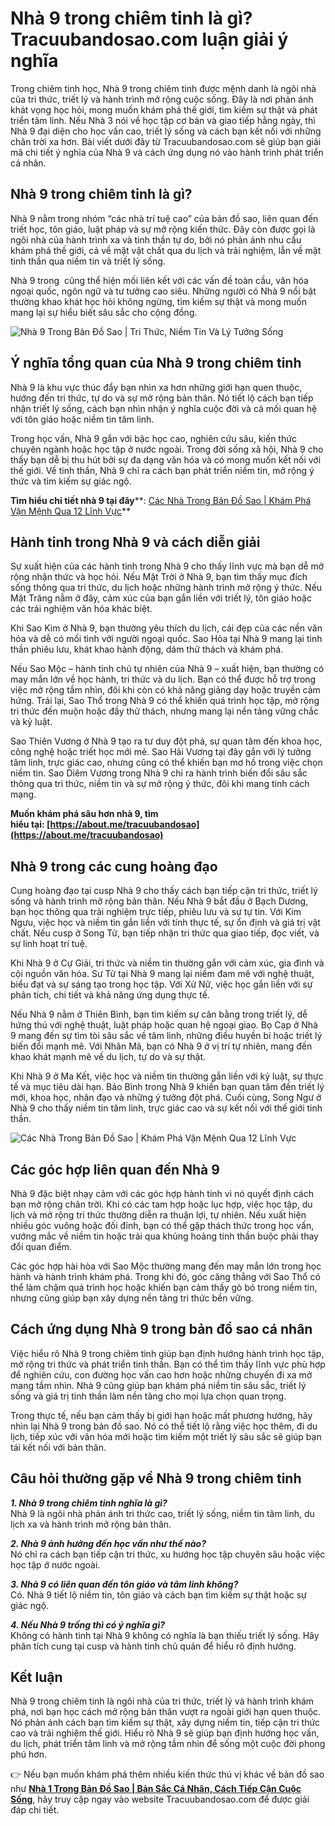 **Nhà 9 trong chiêm tinh là gì? Tracuubandosao.com luận giải ý nghĩa** 
=======================================================================

Trong chiêm tinh học, Nhà 9 trong chiêm tinh được mệnh danh là ngôi nhà của tri thức, triết lý và hành trình mở rộng cuộc sống. Đây là nơi phản ánh khát vọng học hỏi, mong muốn khám phá thế giới, tìm kiếm sự thật và phát triển tâm linh. Nếu Nhà 3 nói về học tập cơ bản và giao tiếp hằng ngày, thì Nhà 9 đại diện cho học vấn cao, triết lý sống và cách bạn kết nối với những chân trời xa hơn. Bài viết dưới đây từ Tracuubandosao.com sẽ giúp bạn giải mã chi tiết ý nghĩa của Nhà 9 và cách ứng dụng nó vào hành trình phát triển cá nhân.

**Nhà 9 trong chiêm tinh là gì?**
---------------------------------

Nhà 9 nằm trong nhóm “các nhà trí tuệ cao” của bản đồ sao, liên quan đến triết học, tôn giáo, luật pháp và sự mở rộng kiến thức. Đây còn được gọi là ngôi nhà của hành trình xa và tinh thần tự do, bởi nó phản ánh nhu cầu khám phá thế giới, cả về mặt vật chất qua du lịch và trải nghiệm, lẫn về mặt tinh thần qua niềm tin và triết lý sống.

Nhà 9 trong  cũng thể hiện mối liên kết với các vấn đề toàn cầu, văn hóa ngoại quốc, ngôn ngữ và tư tưởng cao siêu. Những người có Nhà 9 nổi bật thường khao khát học hỏi không ngừng, tìm kiếm sự thật và mong muốn mang lại sự hiểu biết sâu sắc cho cộng đồng.

![Nhà 9 Trong Bản Đồ Sao | Tri Thức, Niềm Tin Và Lý Tưởng Sống](https://tracuubandosao.com/wp-content/uploads/2025/06/nha-9-1.jpg)

**Ý nghĩa tổng quan của Nhà 9 trong chiêm tinh**
------------------------------------------------

Nhà 9 là khu vực thúc đẩy bạn nhìn xa hơn những giới hạn quen thuộc, hướng đến tri thức, tự do và sự mở rộng bản thân. Nó tiết lộ cách bạn tiếp nhận triết lý sống, cách bạn nhìn nhận ý nghĩa cuộc đời và cả mối quan hệ với tôn giáo hoặc niềm tin tâm linh.

Trong học vấn, Nhà 9 gắn với bậc học cao, nghiên cứu sâu, kiến thức chuyên ngành hoặc học tập ở nước ngoài. Trong đời sống xã hội, Nhà 9 cho thấy bạn dễ bị thu hút bởi sự đa dạng văn hóa và có mong muốn kết nối với thế giới. Về tinh thần, Nhà 9 chỉ ra cách bạn phát triển niềm tin, mở rộng ý thức và tìm kiếm sự giác ngộ.

**Tìm hiểu chi tiết nhà 9 tại đây****: [Các Nhà Trong Bản Đồ Sao | Khám Phá Vận Mệnh Qua 12 Lĩnh Vực](https://tracuubandosao.com/nha/)**

**Hành tinh trong Nhà 9 và cách diễn giải**
-------------------------------------------

Sự xuất hiện của các hành tinh trong Nhà 9 cho thấy lĩnh vực mà bạn dễ mở rộng nhận thức và học hỏi. Nếu Mặt Trời ở Nhà 9, bạn tìm thấy mục đích sống thông qua tri thức, du lịch hoặc những hành trình mở rộng ý thức. Nếu Mặt Trăng nằm ở đây, cảm xúc của bạn gắn liền với triết lý, tôn giáo hoặc các trải nghiệm văn hóa khác biệt.

Khi Sao Kim ở Nhà 9, bạn thường yêu thích du lịch, cái đẹp của các nền văn hóa và dễ có mối tình với người ngoại quốc. Sao Hỏa tại Nhà 9 mang lại tinh thần phiêu lưu, khát khao hành động, dám thử thách và khám phá.

Nếu Sao Mộc – hành tinh chủ tự nhiên của Nhà 9 – xuất hiện, bạn thường có may mắn lớn về học hành, tri thức và du lịch. Bạn có thể được hỗ trợ trong việc mở rộng tầm nhìn, đôi khi còn có khả năng giảng dạy hoặc truyền cảm hứng. Trái lại, Sao Thổ trong Nhà 9 có thể khiến quá trình học tập, mở rộng tri thức đến muộn hoặc đầy thử thách, nhưng mang lại nền tảng vững chắc và kỷ luật.

Sao Thiên Vương ở Nhà 9 tạo ra tư duy đột phá, sự quan tâm đến khoa học, công nghệ hoặc triết học mới mẻ. Sao Hải Vương tại đây gắn với lý tưởng tâm linh, trực giác cao, nhưng cũng có thể khiến bạn mơ hồ trong việc chọn niềm tin. Sao Diêm Vương trong Nhà 9 chỉ ra hành trình biến đổi sâu sắc thông qua tri thức, niềm tin và sự mở rộng ý thức, đôi khi mang tính cách mạng.

**Muốn khám phá sâu hơn nhà 9, tìm hiểu tại: [https://about.me/tracuubandosao](https://about.me/tracuubandosao)**

**Nhà 9 trong các cung hoàng đạo**
----------------------------------

Cung hoàng đạo tại cusp Nhà 9 cho thấy cách bạn tiếp cận tri thức, triết lý sống và hành trình mở rộng bản thân. Nếu Nhà 9 bắt đầu ở Bạch Dương, bạn học thông qua trải nghiệm trực tiếp, phiêu lưu và sự tự tin. Với Kim Ngưu, việc học và niềm tin gắn liền với tính thực tế, sự ổn định và giá trị vật chất. Nếu cusp ở Song Tử, bạn tiếp nhận tri thức qua giao tiếp, đọc viết, và sự linh hoạt trí tuệ.

Khi Nhà 9 ở Cự Giải, tri thức và niềm tin thường gắn với cảm xúc, gia đình và cội nguồn văn hóa. Sư Tử tại Nhà 9 mang lại niềm đam mê với nghệ thuật, biểu đạt và sự sáng tạo trong học tập. Với Xử Nữ, việc học gắn liền với sự phân tích, chi tiết và khả năng ứng dụng thực tế.

Nếu Nhà 9 nằm ở Thiên Bình, bạn tìm kiếm sự cân bằng trong triết lý, dễ hứng thú với nghệ thuật, luật pháp hoặc quan hệ ngoại giao. Bọ Cạp ở Nhà 9 mang đến sự tìm tòi sâu sắc về tâm linh, những điều huyền bí hoặc triết lý biến đổi mạnh mẽ. Với Nhân Mã, bạn có Nhà 9 ở vị trí tự nhiên, mang đến khao khát mạnh mẽ về du lịch, tự do và sự thật.

Khi Nhà 9 ở Ma Kết, việc học và niềm tin thường gắn liền với kỷ luật, sự thực tế và mục tiêu dài hạn. Bảo Bình trong Nhà 9 khiến bạn quan tâm đến triết lý mới, khoa học, nhân đạo và những ý tưởng đột phá. Cuối cùng, Song Ngư ở Nhà 9 cho thấy niềm tin tâm linh, trực giác cao và sự kết nối với thế giới tinh thần.

![Các Nhà Trong Bản Đồ Sao | Khám Phá Vận Mệnh Qua 12 Lĩnh Vực](https://tracuubandosao.com/wp-content/uploads/2025/06/nha.jpg)

**Các góc hợp liên quan đến Nhà 9**
-----------------------------------

Nhà 9 đặc biệt nhạy cảm với các góc hợp hành tinh vì nó quyết định cách bạn mở rộng chân trời. Khi có các tam hợp hoặc lục hợp, việc học tập, du lịch và mở rộng tri thức thường diễn ra thuận lợi, tự nhiên. Nếu xuất hiện nhiều góc vuông hoặc đối đỉnh, bạn có thể gặp thách thức trong học vấn, vướng mắc về niềm tin hoặc trải qua khủng hoảng tinh thần buộc phải thay đổi quan điểm.

Các góc hợp hài hòa với Sao Mộc thường mang đến may mắn lớn trong học hành và hành trình khám phá. Trong khi đó, góc căng thẳng với Sao Thổ có thể làm chậm quá trình học hoặc khiến bạn cảm thấy gò bó trong niềm tin, nhưng cũng giúp bạn xây dựng nền tảng tri thức bền vững.

**Cách ứng dụng Nhà 9 trong bản đồ sao cá nhân**
------------------------------------------------

Việc hiểu rõ Nhà 9 trong chiêm tinh giúp bạn định hướng hành trình học tập, mở rộng tri thức và phát triển tinh thần. Bạn có thể tìm thấy lĩnh vực phù hợp để nghiên cứu, con đường học vấn cao hơn hoặc những chuyến đi xa mở mang tầm nhìn. Nhà 9 cũng giúp bạn khám phá niềm tin sâu sắc, triết lý sống và giá trị tinh thần làm nền tảng cho mọi lựa chọn quan trọng.

Trong thực tế, nếu bạn cảm thấy bị giới hạn hoặc mất phương hướng, hãy nhìn lại Nhà 9 trong bản đồ sao. Nó có thể tiết lộ rằng việc học thêm, đi du lịch, tiếp xúc với văn hóa mới hoặc tìm kiếm một triết lý sâu sắc sẽ giúp bạn tái kết nối với bản thân.

**Câu hỏi thường gặp về Nhà 9 trong chiêm tinh**
------------------------------------------------

_**1\. Nhà 9 trong chiêm tinh nghĩa là gì?**_  
Nhà 9 là ngôi nhà phản ánh tri thức cao, triết lý sống, niềm tin tâm linh, du lịch xa và hành trình mở rộng bản thân.

_**2\. Nhà 9 ảnh hưởng đến học vấn như thế nào?**_  
Nó chỉ ra cách bạn tiếp cận tri thức, xu hướng học tập chuyên sâu hoặc việc học tập ở nước ngoài.

_**3\. Nhà 9 có liên quan đến tôn giáo và tâm linh không?**_  
Có. Nhà 9 tiết lộ niềm tin, tôn giáo và cách bạn tìm kiếm sự thật hoặc sự giác ngộ.

_**4\. Nếu Nhà 9 trống thì có ý nghĩa gì?**_  
Không có hành tinh tại Nhà 9 không có nghĩa là bạn thiếu triết lý sống. Hãy phân tích cung tại cusp và hành tinh chủ quản để hiểu rõ định hướng.

**Kết luận**
------------

Nhà 9 trong chiêm tinh là ngôi nhà của tri thức, triết lý và hành trình khám phá, nơi bạn học cách mở rộng bản thân vượt ra ngoài giới hạn quen thuộc. Nó phản ánh cách bạn tìm kiếm sự thật, xây dựng niềm tin, tiếp cận tri thức cao và trải nghiệm thế giới. Hiểu rõ Nhà 9 sẽ giúp bạn định hướng học vấn, du lịch, phát triển tâm linh và mở rộng tầm nhìn để sống một cuộc đời phong phú hơn.

👉 Nếu bạn muốn khám phá thêm nhiều kiến thức thú vị khác về bản đồ sao như **[Nhà 1 Trong Bản Đồ Sao | Bản Sắc Cá Nhân, Cách Tiếp Cận Cuộc Sống](https://tracuubandosao.com/nha-1/)**, hãy truy cập ngay vào website Tracuubandosao.com để được giải đáp chi tiết.
